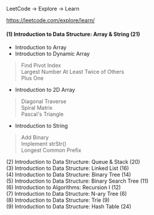 LeetCode -> Explore -> Learn

https://leetcode.com/explore/learn/

#### (1)	Introduction to Data Structure: Array & String (21)     
- Introduction to Array
- Introduction to Dynamic Array   
> Find Pivot Index   
> Largest Number At Least Twice of Others   
> Plus One   
- Introduction to 2D Array
> Diagonal Traverse   
> Spiral Matrix  
> Pascal's Triangle   
- Introduction to String  
> Add Binary    
> Implement strStr()   
> Longest Common Prefix   

(2)	Introduction to Data Structure: Queue & Stack (20)    
(3)	Introduction to Data Structure: Linked List (16)     
(4)	Introduction to Data Structure: Binary Tree (14)     
(5)	Introduction to Data Structure: Binary Search Tree (11)    
(6)	Introduction to Algorithms: Recursion I (12)   
(7)	Introduction to Data Structure: N-ary Tree (6)   
(8)	Introduction to Data Structure: Trie (9)    
(9)	Introduction to Data Structure: Hash Table (24)
